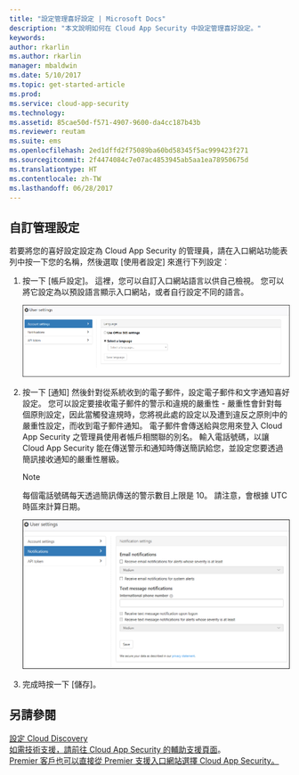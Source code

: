 ```yaml
---
title: "設定管理喜好設定 | Microsoft Docs"
description: "本文說明如何在 Cloud App Security 中設定管理喜好設定。"
keywords: 
author: rkarlin
ms.author: rkarlin
manager: mbaldwin
ms.date: 5/10/2017
ms.topic: get-started-article
ms.prod: 
ms.service: cloud-app-security
ms.technology: 
ms.assetid: 85cae50d-f571-4907-9600-da4cc187b43b
ms.reviewer: reutam
ms.suite: ems
ms.openlocfilehash: 2ed1dffd2f75089ba60bd58345f5ac999423f271
ms.sourcegitcommit: 2f4474084c7e07ac4853945ab5aa1ea78950675d
ms.translationtype: HT
ms.contentlocale: zh-TW
ms.lasthandoff: 06/28/2017
---
```

##  <a name="Adminsettings"></a> 自訂管理設定  
若要將您的喜好設定設定為 Cloud App Security 的管理員，請在入口網站功能表列中按一下您的名稱，然後選取 [使用者設定] 來進行下列設定︰  
  
1.  按一下 [帳戶設定]。 這裡，您可以自訂入口網站語言以供自己檢視。 您可以將它設定為以預設語言顯示入口網站，或者自行設定不同的語言。  
  
     ![自訂使用者設定](./media/custom-user-settings.png "自訂使用者設定")  
  
2.  按一下 [通知] 然後針對從系統收到的電子郵件，設定電子郵件和文字通知喜好設定。  您可以設定要接收電子郵件的警示和違規的嚴重性 - 嚴重性會針對每個原則設定，因此當觸發違規時，您將視此處的設定以及遭到違反之原則中的嚴重性設定，而收到電子郵件通知。 電子郵件會傳送給與您用來登入 Cloud App Security 之管理員使用者帳戶相關聯的別名。 輸入電話號碼，以讓 Cloud App Security 能在傳送警示和通知時傳送簡訊給您，並設定您要透過簡訊接收通知的嚴重性層級。  
  
    > [!NOTE] 
    > 每個電話號碼每天透過簡訊傳送的警示數目上限是 10。 請注意，會根據 UTC 時區來計算日期。 
  
    ![通知設定](./media/notification-settings.png "通知設定")  
  
3. 完成時按一下 [儲存]。  
  
  
 
  
    
## <a name="see-also"></a>另請參閱  
[設定 Cloud Discovery](set-up-cloud-discovery.md)   
[如需技術支援，請前往 Cloud App Security 的輔助支援頁面](http://support.microsoft.com/oas/default.aspx?prid=16031)。   
[Premier 客戶也可以直接從 Premier 支援入口網站選擇 Cloud App Security。](https://premier.microsoft.com/)  
  
  